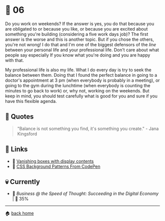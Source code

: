 # :pushpin: 06

Do you work on weekends? If the answer is yes, you do that because you are obligated to or because you like, or because you are excited about something you're building (considering a five work days job)? The first answer is the worse and this is another topic. But if you chose the others, you're not wrong! I do that and I'm one of the biggest defensors of the *line* between your personal life and your professional life. Don't care about what people say especially If you know what you're doing and you are happy with that.

My professional life is also my life. What I do every day is try to seek the balance between them. Doing that I found the perfect balance in going to a doctor's appointment at 3 pm (when everybody is probably in a meeting), or going to the gym during the lunchtime (when everybody is counting the minutes to go back to work) or, why not, working on the weekends. But keep in mind, you should test carefully what is good for you and sure if you have this flexible agenda.


## :speech_balloon: Quotes

> "Balance is not something you find, it's something you create." - Jana Kingsford

## :link: Links

* :pencil: [Vanishing boxes with display contents](https://rachelandrew.co.uk/archives/2016/01/29/vanishing-boxes-with-display-contents/)
* :pencil: [CSS Background Patterns From CodePen](https://freebiesupply.com/blog/css-background-patterns/)

## :skull: Currently

* :book: _Business @ the Speed of Thought: Succeeding in the Digital Economy_ | :running: 35%

---

:house: [back home](../../../..#home)
